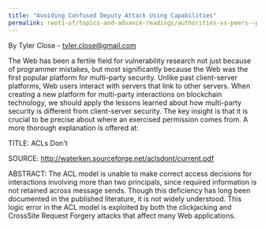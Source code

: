 ```yaml
---
title: "Avoiding Confused Deputy Attack Using Capabilities"
permalink: rwot1-sf/topics-and-advance-readings/authorities-vs-peers--pain-points-in-security/
---
```



By Tyler Close - tyler.close@gmail.com

The Web has been a fertile field for vulnerability research not just because of programmer mistakes, but most significantly because the Web was the first popular platform for multi-party security. Unlike past client-server platforms, Web users interact with servers that link to other servers. When creating a new platform for multi-party interactions on blockchain technology, we should apply the lessons learned about how multi-party security is different from client-server security. The key insight is that it is crucial to be precise about where an exercised permission comes from. A more thorough explanation is offered at:

TITLE: ACLs Don't

SOURCE: http://waterken.sourceforge.net/aclsdont/current.pdf

ABSTRACT: The ACL model is unable to make correct access decisions for interactions involving more than two principals, since required information is not retained across message sends. Though this deficiency has long been documented in the published literature, it is not widely understood. This logic error in the ACL model is exploited by both the clickjacking and CrossSite Request Forgery attacks that affect many Web applications.
